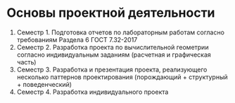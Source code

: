# Основы проектной деятельности

1. Семестр 1. Подготовка отчетов по лабораторным работам согласно требованиям Раздела 6 ГОСТ 7.32-2017
2. Семестр 2. Разработка проекта по вычислительной геометрии согласно индивидуальным заданиям (расчетная и графическая часть) 
3. Семестр 3. Разработка и презентация проекта, реализующего несколько паттернов проектирования (порождающий + структурный + поведенческий)
4. Семестр 4. Разработка индивидуального проекта
